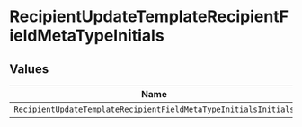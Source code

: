 # RecipientUpdateTemplateRecipientFieldMetaTypeInitials


## Values

| Name                                                            | Value                                                           |
| --------------------------------------------------------------- | --------------------------------------------------------------- |
| `RecipientUpdateTemplateRecipientFieldMetaTypeInitialsInitials` | initials                                                        |